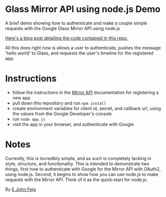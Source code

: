 Glass Mirror API using node.js Demo
======================================

A brief demo showing how to authenticate and make a couple simple requests with the Google Glass Mirror API using node.js

[Here's a blog post detailing the code contained in this repo.](http://www.recursiverobot.com/post/57348836217/getting-started-with-the-mirror-api-using-node-js)

All this does right now is allows a user to authenticate, pushes the message 'hello world' to Glass, and requests the user's timeline for the registered app. 

# Instructions

* follow the instructions in the [Mirror API](https://developers.google.com/glass/overview) documentation for registering a new app
* pull down this repository and run `npm install`
* create environment variables for client id, secret, and callback url, using the values from the Google Developer's console
* run `node app.js`
* visit the app in your browser, and authenticate with Google

# Notes

Currently, this is incredibly simple, and as such is completely lacking in style, structure, and functionality. This is intended to demonstrate two things, first how to authenticate with Google for the Mirror API with OAuth2, using node.js. Second, it begins to show how you can use node.js to make requests with the Mirror API. Think of it as the quick-start for node.js. 

By <a href="https://plus.google.com/u/0/110693175237378228684?rel=author">E John Feig</a>
